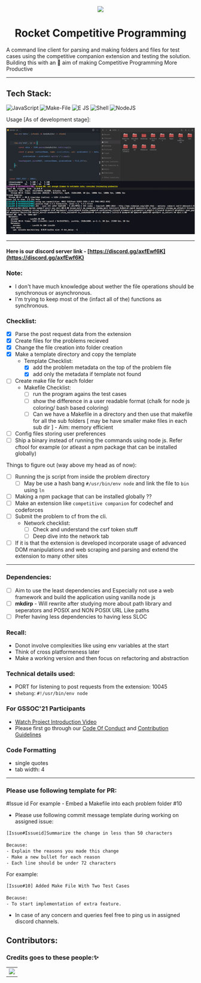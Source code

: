 ﻿<p align="center"><img src="https://media0.giphy.com/media/f6hnhHkks8bk4jwjh3/giphy.gif" align="center" width="200"></p>
<h1 align="center">Rocket Competitive Programming</h1>

A command line client for parsing and making folders and files for test cases using the competitive companion extension and testing the solution. Building this with an 🎯 aim of making Competitive Programming More Productive

---

## Tech Stack:

<img alt="JavaScript" src="https://img.shields.io/badge/javascript%20-%23323330.svg?&style=for-the-badge&logo=javascript&logoColor=%23F7DF1E"/> <img alt="Make-File" src="https://img.shields.io/badge/makefile%20-%23107C10.svg?&style=for-the-badge&logo=makefile&logoColor=white"/> <img alt="E JS" src="https://img.shields.io/badge/E%20js%20-%23000000.svg?&style=for-the-badge&logo=E.js&logoColor=white"/> <img alt="Shell" src="https://img.shields.io/badge/shell%20-%23121011.svg?&style=for-the-badge&logo=gnu-bash&logoColor=white"/> <img alt="NodeJS" src="https://img.shields.io/badge/vanilla node.js%20-%2343853D.svg?&style=for-the-badge&logo=node.js&logoColor=white"/>

Usage [As of development stage]:

<img src="./assets/project videos/demo.gif">

---

#### Here is our discord server link - [https://discord.gg/axfEwf6K](https://discord.gg/axfEwf6K)

### Note:

- I don't have much knowledge about wether the file operations should be synchronous or asynchronous.
- I'm trying to keep most of the (infact all of the) functions as synchronous.

### Checklist:

- [x] Parse the post request data from the extension
- [x] Create files for the problems recieved
- [x] Change the file creation into folder creation
- [x] Make a template directory and copy the template
  - Template Checklist:
    - [x] add the problem metadata on the top of the problem file
    - [x] add only the metadata if template not found
- [ ] Create make file for each folder
  - Makefile Checklist:
    - [ ] run the program agains the test cases
    - [ ] show the difference in a user readable format (chalk for node js coloring/ bash based coloring)
    - [ ] Can we have a Makefile in a directory and then use that makefile for all the sub folders [ may be have smaller make files in each sub dir ] - Aim: memory efficient
- [ ] Config files storing user preferences
- [ ] Ship a binary instead of running the commands using node js. Refer cftool for example (or atleast a npm package that can be installed globally)

Things to figure out (way above my head as of now):

- [ ] Running the js script from inside the problem directory
  - [ ] May be use a hash bang `#/usr/bin/env node` and link the file to `bin` using `ln`
- [ ] Making a npm package that can be installed globally ??
- [ ] Make an extension like `competitive companion` for codechef and codeforces
- [ ] Submit the problem to cf from the cli.
  - Network checklist:
    - [ ] Check and understand the csrf token stuff
    - [ ] Deep dive into the network tab
- [ ] If it is that the extension is developed incorporate usage of advanced DOM manipulations and web scraping and parsing and extend the extension to many other sites

---

### Dependencies:

- [ ] Aim to use the least dependencies and Especially not use a web framework and build the application using vanilla node js
- [ ] **mkdirp** - Will rewrite after studying more about path library and seperators and POSIX and NON POSIX URL Like paths
- [ ] Prefer having less dependencies to having less SLOC

### Recall:

- Donot involve complexities like using env variables at the start
- Think of cross platformeness later
- Make a working version and then focus on refactoring and abstraction

### Technical details used:

- PORT for listening to post requests from the extension: 10045
- `shebang`: `#!/usr/bin/env node`

### For GSSOC'21 Participants

- [Watch Project Introduction Video](https://youtu.be/3hCQKaUxKRQ)
- Please first go through our [Code Of Conduct](https://github.com/kaushik-rishi/rocketcp/blob/develop/CODE_OF_CONDUCT.md) and [Contribution Guidelines](https://github.com/kaushik-rishi/rocketcp/blob/develop/CONTRIBUTING.md)

### Code Formatting

- single quotes
- tab width: 4

---

### Please use following template for PR:

<Issue title> #Issue id
For example - Embed a Makefile into each problem folder #10

- Please use following commit message template during working on assigned issue:

```
[Issue#Issueid]Summarize the change in less than 50 characters

Because:
- Explain the reasons you made this change
- Make a new bullet for each reason
- Each line should be under 72 characters
```

For example:

```
[Issue#10] Added Make File With Two Test Cases

Because:
- To start implementation of extra feature.
```

- In case of any concern and queries feel free to ping us in assigned discord channels.

## Contributors:

### Credits goes to these people:✨

<table>
	<tr>
		<td>
   <a href="https://github.com/kaushik-rishi/rocketcp/graphs/contributors">
  <img src="https://contrib.rocks/image?repo=kaushik-rishi/rocketcp" />
</a>
		</td>
	</tr>
</table>
